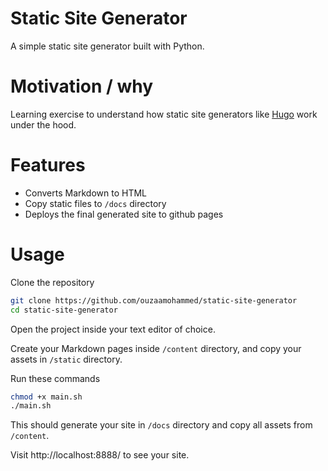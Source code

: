 # Static Site Generator

A simple static site generator built with Python.

# Motivation / why

Learning exercise to understand how static site generators like [Hugo](https://gohugo.io/) work under the hood.

# Features

- Converts Markdown to HTML
- Copy static files to `/docs` directory
- Deploys the final generated site to github pages

# Usage

Clone the repository

```bash
git clone https://github.com/ouzaamohammed/static-site-generator
cd static-site-generator
```
Open the project inside your text editor of choice.

Create your Markdown pages inside `/content` directory, and copy your assets in `/static` directory.

Run these commands

```bash
chmod +x main.sh
./main.sh
```

This should generate your site in `/docs` directory and copy all assets from `/content`.

Visit http://localhost:8888/ to see your site.

